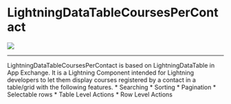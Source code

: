 # LightningDataTableCoursesPerContact
<img src="https://travis-ci.org/akkibaddi/LightningDataTableCoursesPerContact.svg?branch=master"></img>
<hr>
LightningDataTableCoursesPerContact is based on LightningDataTable in <a href:"https://appexchange.salesforce.com/listingDetail?listingId=a0N3A00000E9TBZUA3">App Exchange</a>. It is a Lightning Component intended for Lightning developers to let them display courses registered by a contact in a table/grid with the following features.
* Searching
* Sorting
* Pagination
* Selectable rows
* Table Level Actions
* Row Level Actions

